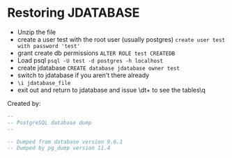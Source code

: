 # Restoring JDATABASE

* Unzip the file
* create a user test with the root user (usually postgres) ```create user test with password 'test'```
* grant create db permissions ```ALTER ROLE test CREATEDB```
* Load psql ```psql -U test -d postgres -h localhost```
* create jdatabase ```CREATE database jdatabase owner test```
* switch to jdatabase if you aren't there already
* ```\i jdatabase_file```
* exit out and return to jdatabase and issue \dt+ to see the tables\q


Created by:

```sql
--
-- PostgreSQL database dump
--

-- Dumped from database version 9.6.1
-- Dumped by pg_dump version 11.4
```
